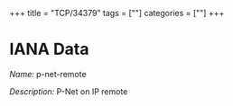 +++
title = "TCP/34379"
tags = [""]
categories = [""]
+++

# IANA Data

_Name:_ p-net-remote

_Description:_ P-Net on IP remote

